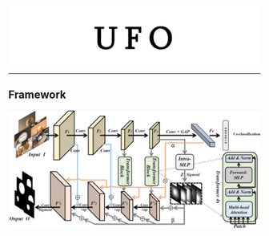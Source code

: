 <img src='source/UFO.png'>

--------------------------------------------------------------------------------

## Framework

<img src='source/framework.png'>


